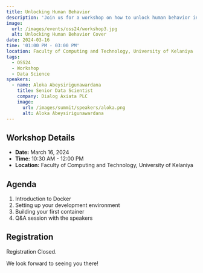```yaml
---
title: Unlocking Human Behavior
description: 'Join us for a workshop on how to unlock human behavior insights from telco data and crowd analytics.'
image:
  url: /images/events/oss24/workshop3.jpg
  alt: Unlocking Human Behavior Cover
date: 2024-03-16
time: '01:00 PM - 03:00 PM'
location: Faculty of Computing and Technology, University of Kelaniya
tags:
  - OSS24
  - Workshop
  - Data Science
speakers:
  - name: Aloka Abeysirigunawardana
    title: Senior Data Scientist
    company: Dialog Axiata PLC
    image:
      url: /images/summit/speakers/aloka.png
      alt: Aloka Abeysirigunawardana
---
```


## Workshop Details

- **Date:** March 16, 2024
- **Time:** 10:30 AM - 12:00 PM
- **Location:** Faculty of Computing and Technology, University of Kelaniya

## Agenda

1. Introduction to Docker
2. Setting up your development environment
3. Building your first container
4. Q&A session with the speakers

## Registration

Registration Closed.

We look forward to seeing you there!